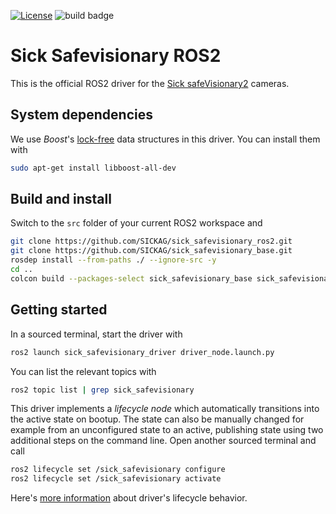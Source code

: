 [![License](https://img.shields.io/badge/License-Apache_2.0-yellow.svg)](https://opensource.org/licenses/Apache-2.0)
![build badge](https://github.com/SICKAG/sick_safevisionary_ros2/actions/workflows/industrial_ci_humble_action.yml/badge.svg)

# Sick Safevisionary ROS2
This is the official ROS2 driver for the [Sick safeVisionary2](https://www.sick.com/de/en/safety-camera-sensors/safety-camera-sensors/safevisionary2/c/g568562) cameras.

## System dependencies
We use *Boost*'s [lock-free](https://www.boost.org/doc/libs/1_82_0/doc/html/lockfree.html) data structures in this driver.
You can install them with
```bash
sudo apt-get install libboost-all-dev
```

## Build and install
Switch to the `src` folder of your current ROS2 workspace and
```bash
git clone https://github.com/SICKAG/sick_safevisionary_ros2.git
git clone https://github.com/SICKAG/sick_safevisionary_base.git
rosdep install --from-paths ./ --ignore-src -y
cd ..
colcon build --packages-select sick_safevisionary_base sick_safevisionary_interfaces sick_safevisionary_driver  --cmake-args -DCMAKE_BUILD_TYPE=Release
```

## Getting started
In a sourced terminal, start the driver with
```bash
ros2 launch sick_safevisionary_driver driver_node.launch.py
```

You can list the relevant topics with
```bash
ros2 topic list | grep sick_safevisionary
```

This driver implements a *lifecycle node* which automatically transitions into the active state on bootup.
The state can also be manually changed for example from an unconfigured state to an active, publishing state using two additional steps on the command line.
Open another sourced terminal and call
```bash
ros2 lifecycle set /sick_safevisionary configure
ros2 lifecycle set /sick_safevisionary activate
```
Here's [more information](./sick_safevisionary_driver/README.md) about driver's lifecycle behavior.
